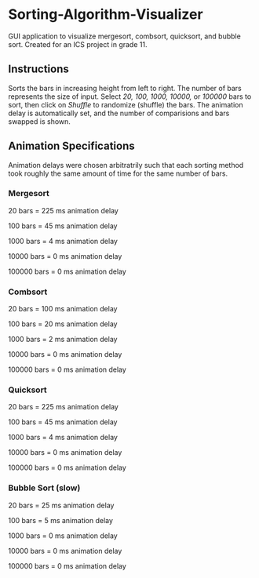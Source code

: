 # Sorting-Algorithm-Visualizer
 GUI application to visualize mergesort, combsort, quicksort, and bubble sort. Created for an ICS project in grade 11. 
 
## Instructions
 Sorts the bars in increasing height from left to right. The number of bars represents the size of input. Select *20, 100, 1000, 10000,* or *100000* bars to sort, then click on *Shuffle*  to randomize (shuffle) the bars. The animation delay is automatically set, and the number of comparisions and bars swapped is shown. 

## Animation Specifications
Animation delays were chosen arbitratrily such that each sorting method took roughly the same amount of time for the same number of bars. 
### Mergesort
20 bars = 225 ms animation delay

100 bars = 45 ms animation delay

1000 bars = 4 ms animation delay

10000 bars = 0 ms animation delay

100000 bars = 0 ms animation delay

### Combsort
20 bars = 100 ms animation delay

100 bars = 20 ms animation delay

1000 bars = 2 ms animation delay

10000 bars = 0 ms animation delay

100000 bars = 0 ms animation delay

### Quicksort
20 bars = 225 ms animation delay

100 bars = 45 ms animation delay

1000 bars = 4 ms animation delay

10000 bars = 0 ms animation delay

100000 bars = 0 ms animation delay

### Bubble Sort (slow)
20 bars = 25 ms animation delay

100 bars = 5 ms animation delay

1000 bars = 0 ms animation delay

10000 bars = 0 ms animation delay

100000 bars = 0 ms animation delay
